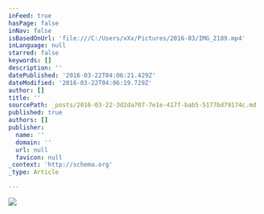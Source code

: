```yaml
---
inFeed: true
hasPage: false
inNav: false
isBasedOnUrl: 'file:///C:/Users/xXx/Pictures/2016-03/IMG_2189.mp4'
inLanguage: null
starred: false
keywords: []
description: ''
datePublished: '2016-03-22T04:06:21.429Z'
dateModified: '2016-03-22T04:06:19.729Z'
author: []
title: ''
sourcePath: _posts/2016-03-22-3d2da707-7e1e-417f-bab5-5177bd79174c.md
published: true
authors: []
publisher:
  name: ''
  domain: ''
  url: null
  favicon: null
_context: 'http://schema.org'
_type: Article

---
```

![](https://s3-us-west-2.amazonaws.com/the-grid-img/p/111f3ac7a4b97360bec7e3b669bd9a41239ed031.gif)